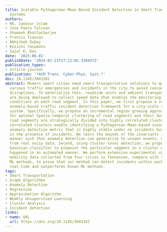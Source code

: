 ```yaml
---
title: Scalable Pythagorean Mean Based Incident Detection in Smart Transportation
  Systems
authors:
- Md. Jaminur Islam
- Jose Paolo Talusan
- Shameek Bhattacharjee
- Francis Tiausas
- Abhishek Dubey
- Keiichi Yasumoto
- Sajal K. Das
date: '2023-06-01'
publishDate: '2024-01-21T17:12:02.336937Z'
publication_types:
- article-journal
publication: '*ACM Trans. Cyber-Phys. Syst.*'
doi: 10.1145/3603381
abstract: Modern smart cities need smart transportation solutions to quickly detect
  various traffic emergencies and incidents in the city to avoid cascading traffic
  disruptions. To materialize this, roadside units and ambient transportation sensors
  are being deployed to collect speed data that enables the monitoring of traffic
  conditions on each road segment. In this paper, we first propose a scalable data-driven
  anomaly-based traffic incident detection framework for a city-scale smart transportation
  system. Specifically, we propose an incremental region growing approximation algorithm
  for optimal Spatio-temporal clustering of road segments and their data; such that
  road segments are strategically divided into highly correlated clusters. The highly
  correlated clusters enable identifying a Pythagorean Mean-based invariant as an
  anomaly detection metric that is highly stable under no incidents but shows a deviation
  in the presence of incidents. We learn the bounds of the invariants in a robust
  manner such that anomaly detection can generalize to unseen events, even when learning
  from real noisy data. Second, using cluster-level detection, we propose a folded
  Gaussian classifier to pinpoint the particular segment in a cluster where the incident
  happened in an automated manner. We perform extensive experimental validation using
  mobility data collected from four cities in Tennessee, compare with the state-of-the-art
  ML methods, to prove that our method can detect incidents within each cluster in
  real-time and outperforms known ML methods.
tags:
- Smart Transportation
- Graph Algorithms
- Anomaly Detection
- Regression
- Approximation Algorithm.
- Weakly Unsupervised Learning
- Cluster Analysis
- Incident Detection
links:
- name: URL
  url: https://doi.org/10.1145/3603381
---
```

